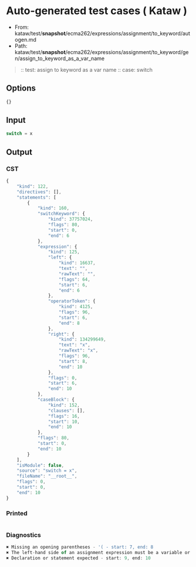 # Auto-generated test cases ( Kataw )
- From: kataw/test/__snapshot__/ecma262/expressions/assignment/to_keyword/autogen.md
- Path: kataw/test/__snapshot__/ecma262/expressions/assignment/to_keyword/gen/assign_to_keyword_as_a_var_name
> :: test: assign to keyword as a var name
> :: case: switch
## Options

`````js
{}
`````
## Input

`````js
switch = x
`````
## Output

### CST

```javascript
{
    "kind": 122,
    "directives": [],
    "statements": [
        {
            "kind": 160,
            "switchKeyword": {
                "kind": 37757024,
                "flags": 80,
                "start": 0,
                "end": 6
            },
            "expression": {
                "kind": 125,
                "left": {
                    "kind": 16637,
                    "text": "",
                    "rawText": "",
                    "flags": 64,
                    "start": 6,
                    "end": 6
                },
                "operatorToken": {
                    "kind": 4125,
                    "flags": 96,
                    "start": 6,
                    "end": 8
                },
                "right": {
                    "kind": 134299649,
                    "text": "x",
                    "rawText": "x",
                    "flags": 96,
                    "start": 8,
                    "end": 10
                },
                "flags": 0,
                "start": 6,
                "end": 10
            },
            "caseBlock": {
                "kind": 152,
                "clauses": [],
                "flags": 16,
                "start": 10,
                "end": 10
            },
            "flags": 80,
            "start": 0,
            "end": 10
        }
    ],
    "isModule": false,
    "source": "switch = x",
    "fileName": "__root__",
    "flags": 0,
    "start": 0,
    "end": 10
}
```

### Printed

```javascript

```

### Diagnostics

```javascript
✖ Missing an opening parentheses - '( - start: 7, end: 8
✖ The left-hand side of an assignment expression must be a variable or a property access - start: 6, end: 8
✖ Declaration or statement expected - start: 9, end: 10

```

